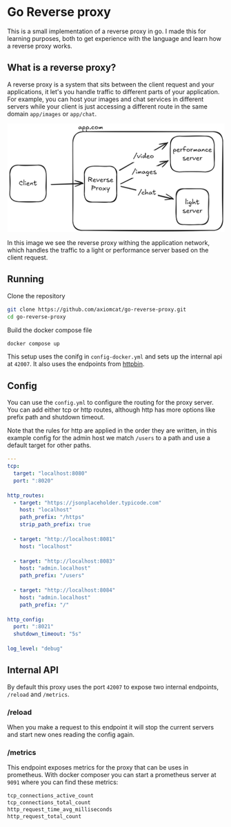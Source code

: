 # Go Reverse proxy

This is a small implementation of a reverse proxy in go. I made this for
learning purposes, both to get experience with the language and learn how a
reverse proxy works.

## What is a reverse proxy?

A reverse proxy is a system that sits between the client request and your
applications, it let's you handle traffic to different parts of your
application. For example, you can host your images and chat services in
different servers while your client is just accessing a different route in the
same domain `app/images` or `app/chat`. 

![Reverse proxy diagram](media/reverse-proxy-graph.png)

In this image we see the reverse proxy withing the application network, which
handles the traffic to a light or performance server based on the client
request.

## Running

Clone the repository

```bash
git clone https://github.com/axiomcat/go-reverse-proxy.git
cd go-reverse-proxy
```

Build the docker compose file

```bash
docker compose up
```

This setup uses the conifg in `config-docker.yml` and sets up the
internal api at `42007`. It also uses the endpoints from [httpbin](https://httpbin.org/).

## Config

You can use the `config.yml` to configure the routing for the proxy server.
You can add either tcp or http routes, although http has more options like
prefix path and shutdown timeout.

Note that the rules for http are applied in the order they are written, in this
example config for the admin  host we match `/users` to a path and use a default
target for other paths.

```yml
---
tcp:
  target: "localhost:8080"
  port: ":8020"

http_routes:
  - target: "https://jsonplaceholder.typicode.com"
    host: "localhost"
    path_prefix: "/https"
    strip_path_prefix: true

  - target: "http://localhost:8081"
    host: "localhost"

  - target: "http://localhost:8083"
    host: "admin.localhost"
    path_prefix: "/users"

  - target: "http://localhost:8084"
    host: "admin.localhost"
    path_prefix: "/"

http_config:
  port: ":8021"
  shutdown_timeout: "5s"

log_level: "debug"
```

## Internal API 

By default this proxy uses the port `42007` to expose two internal endpoints,
`/reload` and `/metrics`.

### /reload

When you make a request to this endpoint it will stop the current servers and
start new ones reading the config again.

### /metrics

This endpoint exposes metrics for the proxy that can be uses in prometheus.
With docker composer you can start a prometheus server at `9091` where you
can find these metrics:

```
tcp_connections_active_count
tcp_connections_total_count
http_request_time_avg_milliseconds
http_request_total_count
```
